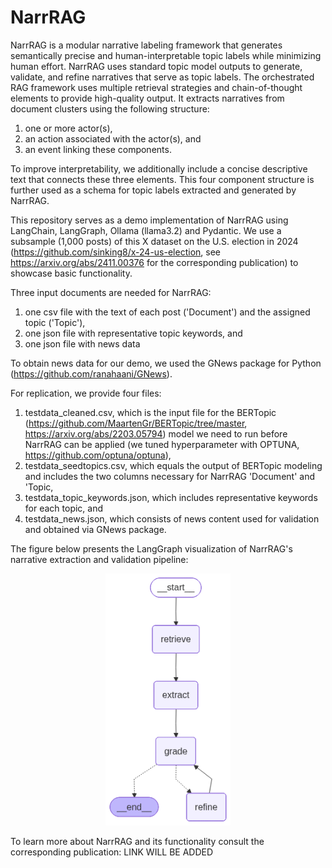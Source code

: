 # NarrRAG

NarrRAG is a modular narrative labeling framework that generates semantically precise and human-interpretable topic labels while minimizing human effort. NarrRAG uses standard topic model outputs to generate, validate, and refine narratives that serve as topic labels. The orchestrated RAG framework uses multiple retrieval strategies and chain-of-thought elements to provide high-quality output. It extracts narratives from document clusters using the following structure:

1. one or more actor(s),
2. an action associated with the actor(s), and
3. an event linking these components.
   
To improve interpretability, we additionally include a concise descriptive text that connects these three elements. This four component structure is further used as a schema for topic labels extracted and generated by NarrRAG.

This repository serves as a demo implementation of NarrRAG using LangChain, LangGraph, Ollama (llama3.2) and Pydantic. We use a subsample (1,000 posts) of this X dataset on the U.S. election in 2024 (https://github.com/sinking8/x-24-us-election, see https://arxiv.org/abs/2411.00376 for the corresponding publication) to showcase basic functionality.

Three input documents are needed for NarrRAG:

1. one csv file with the text of each post ('Document') and the assigned topic ('Topic'),
2. one json file with representative topic keywords, and
3. one json file with news data

To obtain news data for our demo, we used the GNews package for Python (https://github.com/ranahaani/GNews).

For replication, we provide four files:
1. testdata_cleaned.csv, which is the input file for the BERTopic (https://github.com/MaartenGr/BERTopic/tree/master, https://arxiv.org/abs/2203.05794) model we need to run before NarrRAG can be applied (we tuned hyperparameter with OPTUNA, https://github.com/optuna/optuna),
2. testdata_seedtopics.csv, which equals the output of BERTopic modeling and includes the two columns necessary for NarrRAG 'Document' and 'Topic,
3. testdata_topic_keywords.json, which includes representative keywords for each topic, and
4. testdata_news.json, which consists of news content used for validation and obtained via GNews package.

The figure below presents the LangGraph visualization of NarrRAG's narrative extraction and validation pipeline:
<p align="center">
  <img src="/graph.png" width="200" alt="RAG Graph Visualization">
</p>

To learn more about NarrRAG and its functionality consult the corresponding publication: LINK WILL BE ADDED

